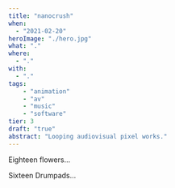 ```yaml
---
title: "nanocrush"
when: 
  - "2021-02-20"
heroImage: "./hero.jpg"
what: "."
where:
  - "."
with: 
  - "."
tags: 
    - "animation"
    - "av"
    - "music"
    - "software"
tier: 3
draft: "true"
abstract: "Looping audiovisual pixel works." 
---
```


Eighteen flowers...

Sixteen Drumpads...